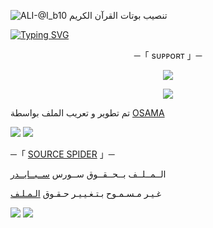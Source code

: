 ![ALI-@l_b10](https://telegra.ph/file/0f8437481d1c90561e446.jpg)
تنصيب بوتات القرآن الكريم

[![Typing SVG](https://readme-typing-svg.herokuapp.com/?lines=WELCOME+TO+SOURCE-SPIDER+AN+ADVANCE+BOT)](https://github.com/FM8Y/Super-Music)

<p align="center">
    ─「 sᴜᴩᴩᴏʀᴛ 」─
</p>

</h3>
<p align="center">
<a href="https://telegram.me/ahl_kheir"><img src="https://img.shields.io/badge/-Support%20Group-blue.svg?style=for-the-badge&logo=Telegram"></a>
</p>
<p align="center">
<a href="https://telegram.me/ahl_kheir"><img src="https://img.shields.io/badge/-Support%20Channel-blue.svg?style=for-the-badge&logo=Telegram"></a>
</p>

تم تطوير و تعريب الملف بواسطة [OSAMA](https://t.me/WWWL5)

<img src="https://user-images.githubusercontent.com/73097560/115834477-dbab4500-a447-11eb-908a-139a6edaec5c.gif"> <img src="https://user-images.githubusercontent.com/73097560/115834477-dbab4500-a447-11eb-908a-139a6edaec5c.gif">




─「 [SOURCE SPIDER](https://t.me/EE_20) 」─ 


  الــمــلــف بــحــقــوق ســورس [ســبــايــدر](https://t.me/EE_20)

غـيـر مـسـمـوح بـتـغـيـيـر حـقـوق [الـمـلـف](https://t.me/EE_20)


<img src="https://user-images.githubusercontent.com/73097560/115834477-dbab4500-a447-11eb-908a-139a6edaec5c.gif"> <img src="https://user-images.githubusercontent.com/73097560/115834477-dbab4500-a447-11eb-908a-139a6edaec5c.gif">

